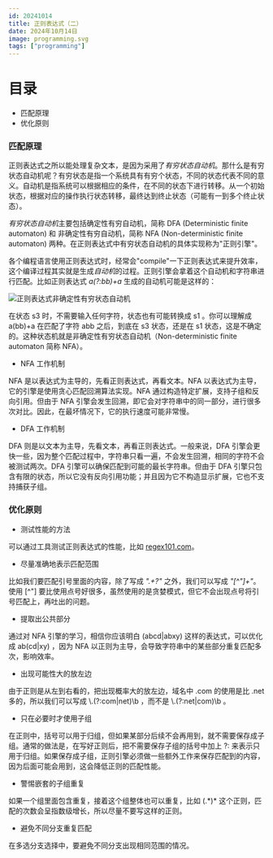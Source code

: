 ```yaml
---
id: 20241014
title: 正则表达式（二）
date: 2024年10月14日
image: programming.svg
tags: ["programming"]
---
```



# 目录

- 匹配原理
- 优化原则


### 匹配原理

正则表达式之所以能处理复杂文本，是因为采用了*有穷状态自动机*。那什么是有穷状态自动机呢？有穷状态是指一个系统具有有穷个状态，不同的状态代表不同的意义。自动机是指系统可以根据相应的条件，在不同的状态下进行转移。从一个初始状态，根据对应的操作执行状态转移，最终达到终止状态（可能有一到多个终止状态）。

*有穷状态自动机*主要包括确定性有穷自动机，简称 DFA (Deterministic finite automaton)  和 非确定性有穷自动机，简称 NFA (Non-deterministic finite automaton) 两种。在正则表达式中有穷状态自动机的具体实现称为"正则引擎"。

各个编程语言使用正则表达式时，经常会"compile"一下正则表达式来提升效率，这个编译过程其实就是生成*自动机*的过程。正则引擎会拿着这个自动机和字符串进行匹配。比如正则表达式 *a(?:bb)+a* 生成的自动机可能是这样的：

![正则表达式非确定性有穷状态自动机](/20241014正则表达式非确定性有穷状态自动机.webp)

在状态 s3 时，不需要输入任何字符，状态也有可能转换成 s1 。你可以理解成 a(bb)+a 在匹配了字符 abb 之后，到底在 s3 状态，还是在 s1 状态，这是不确定的。这种状态机就是非确定性有穷状态自动机（Non-deterministic finite automaton 简称 NFA）。

- NFA 工作机制

NFA 是以表达式为主导的，先看正则表达式，再看文本。NFA 以表达式为主导，它的引擎是使用贪心匹配回溯算法实现。NFA 通过构造特定扩展，支持子组和反向引用。但由于 NFA 引擎会发生回溯，即它会对字符串中的同一部分，进行很多次对比。因此，在最坏情况下，它的执行速度可能非常慢。


- DFA 工作机制

DFA 则是以文本为主导，先看文本，再看正则表达式。一般来说，DFA 引擎会更快一些，因为整个匹配过程中，字符串只看一遍，不会发生回溯，相同的字符不会被测试两次。DFA 引擎可以确保匹配到可能的最长字符串。但由于 DFA 引擎只包含有限的状态，所以它没有反向引用功能；并且因为它不构造显示扩展，它也不支持捕获子组。


### 优化原则

- 测试性能的方法

可以通过工具测试正则表达式的性能，比如 [regex101.com](https://regex101.com/)。

- 尽量准确地表示匹配范围

比如我们要匹配引号里面的内容，除了写成 *".+?"* 之外，我们可以写成 *"[^"]+"*。使用 [^"] 要比使用点号好很多，虽然使用的是贪婪模式，但它不会出现点号将引号匹配上，再吐出的问题。

- 提取出公共部分

通过对 NFA 引擎的学习，相信你应该明白 (abcd|abxy) 这样的表达式，可以优化成 ab(cd|xy) ，因为 NFA 以正则为主导，会导致字符串中的某些部分重复匹配多次，影响效率。

- 出现可能性大的放左边

由于正则是从左到右看的，把出现概率大的放左边，域名中 .com 的使用是比 .net 多的，所以我们可以写成 \\.(?:com|net)\b  ，而不是 \\.(?:net|com)\b 。

- 只在必要时才使用子组

在正则中，括号可以用于归组，但如果某部分后续不会再用到，就不需要保存成子组。通常的做法是，在写好正则后，把不需要保存子组的括号中加上 ?: 来表示只用于归组。如果保存成子组，正则引擎必须做一些额外工作来保存匹配到的内容，因为后面可能会用到，这会降低正则的匹配性能。

- 警惕嵌套的子组重复

如果一个组里面包含重复，接着这个组整体也可以重复，比如 (.\*)\* 这个正则，匹配的次数会呈指数级增长，所以尽量不要写这样的正则。

- 避免不同分支重复匹配

在多选分支选择中，要避免不同分支出现相同范围的情况。